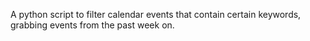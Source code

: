 A python script to filter calendar events that contain certain keywords, grabbing events from the past week on.
